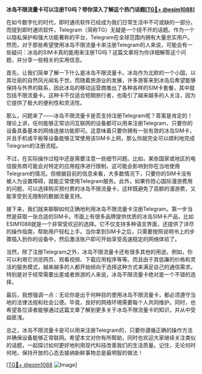 **冰岛不限流量卡可以注册TG吗？带你深入了解这个热门话题[[TG💪+ @esim1088](https://t.me/s/esim1088)]**

在如今数字化的时代，即时通讯软件已经成为我们日常生活中不可或缺的一部分。而提到即时通讯软件，Telegram（简称TG）无疑是一个绕不开的话题。作为一个以隐私保护和强大功能著称的平台，Telegram在全球范围内拥有大量忠实用户。然而，对于那些希望使用冰岛不限流量卡来注册Telegram的人来说，可能会有一些疑问：冰岛的SIM卡真的能用来注册TG吗？这篇文章将为你详细解答这个问题，并分享一些相关的实用信息。

首先，让我们简单了解一下什么是冰岛不限流量卡。冰岛作为北欧的一个小国，以其壮丽的自然风光闻名于世。而随着旅游业的发展，许多游客来到冰岛后希望能够保持与外界的联系，因此冰岛的移动运营商推出了各种各样的SIM卡套餐，其中就包括不限流量卡。这种卡不仅适合短期旅行者，也吸引了越来越多的人关注，因为它提供了极大的便利性和灵活性。

那么，问题来了——冰岛不限流量卡是否支持注册Telegram呢？答案是肯定的！理论上讲，任何能够正常访问互联网的设备都可以用来注册Telegram，只要你的设备具备基本的网络连接功能即可。这意味着只要你拥有一张有效的冰岛SIM卡，并且手机或平板等设备能够正常使用该SIM卡上网，那么你就完全可以顺利地完成Telegram的注册流程。

不过，在实际操作过程中还是需要注意一些细节问题。比如，某些国家或地区的电信服务商可能会对特定的应用程序进行限制，这可能会影响到你在当地使用Telegram的情况。但根据目前的信息来看，大多数情况下，只要你的SIM卡没有被人为设置障碍，就能正常使用Telegram服务。此外，如果你担心国际漫游费用的问题，可以选择购买预付费的冰岛不限流量卡，这样既避免了高额的漫游费，又能享受到无限制的数据流量支持。

接下来，我们就来聊聊如何正确地利用冰岛不限流量卡注册Telegram。第一步当然是获取一张合适的SIM卡。市面上有很多品牌提供优质的冰岛SIM卡产品，比如ESIM1088就是一个非常受欢迎的选择。它不仅支持多种语言界面，还提供了详尽的操作指南，帮助用户轻松上手。当你拿到SIM卡之后，只需要按照说明书上的步骤插入到你的设备中，然后激活账户即可开始享受高速稳定的网络体验了。

当然，除了注册Telegram之外，冰岛不限流量卡还有很多其他的用途。例如，你可以利用它浏览网页、观看视频、下载应用程序等等。而且由于其低廉的价格和灵活的服务模式，越来越多的人都开始倾向于选择这种方式来满足自己的通信需求。特别是对于经常需要出差或者旅游的人来说，冰岛不限流量卡绝对是一个不错的选择。

最后，我想强调一点：无论你是出于何种目的使用冰岛不限流量卡，都必须遵守当地的法律法规和社会公德。毕竟，良好的网络环境需要每个人共同维护。同时，也希望各位读者能够通过这篇文章了解到更多关于冰岛不限流量卡的知识，并从中受益匪浅。

总之，冰岛不限流量卡是可以用来注册Telegram的，只要你遵循正确的操作方法并确保设备能够正常联网。希望本文对你有所帮助，同时也欢迎大家继续关注类似的话题，一起探讨如何更好地利用现代科技改善我们的生活质量。记住，无论何时何地，保持开放的心态去接纳新鲜事物总是最明智的做法！

[[TG💪+ @esim1088](https://t.me/s/esim1088) ![Image](https://i.postimg.cc/4NQfJmqS/Snipaste-2025-05-13-00-14-12.png)]